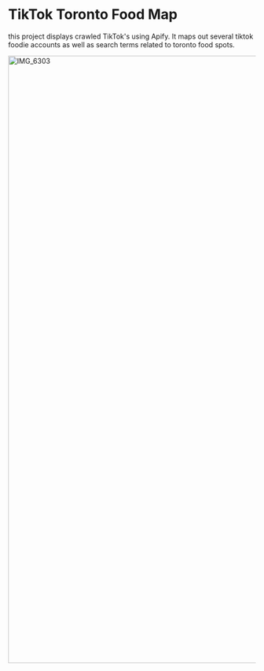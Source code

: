 # TikTok Toronto Food Map
this project displays crawled TikTok's using Apify. It maps out several tiktok foodie accounts as well as search terms related to toronto food spots.

<img width="1234" alt="IMG_6303" src="https://github.com/missvickies/tiktok-toronto-food-map/assets/42661718/9ae2e532-f9d8-411a-9505-b5d086be6382">

